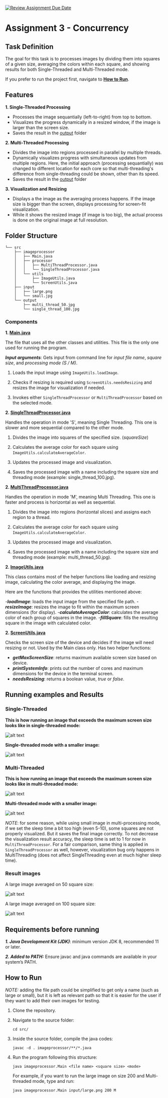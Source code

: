 [![Review Assignment Due Date](https://classroom.github.com/assets/deadline-readme-button-22041afd0340ce965d47ae6ef1cefeee28c7c493a6346c4f15d667ab976d596c.svg)](https://classroom.github.com/a/YybNWfh8)

# Assignment 3 - Concurrency

## Task Definition

The goal for this task is to processes images by dividing them into squares of a given size, averaging the colors within each square, and showing results for both Single-Threaded and Multi-Threaded mode. 

If you prefer to run the project first, navigate to **[How to Run](#how-to-run)**.

## Features

**1. Single-Threaded Processing**

 - Processes the image sequantially (left-to-right) from top to bottom.
 - Visualizes the progress dynamically in a resized window, if the image is larger than the screen size.
 - Saves the result in the [output](src/output/) folder

**2. Multi-Threaded Processing**

 - Divides the image into regions processed in parallel by multiple threads. 
 - Dynamically visualizes progress with simultaneous updates from multiple regions. Here, the initial approach (processing sequantially) was changed to different location for each core so that multi-threading's difference from single-threading could be shown, other than its speed.
 - Saves the result in the [output](src/output/) folder

**3. Visualization and Resizing**

 - Displays a the image as the averaging process happens. If the image size is bigger than the screen, displays processing for screen-fit visualization.
 - While it shows the resized image (if image is too big), the actual process is done on the original image at full resolution.


## Folder Structure
```
└── src
    ├── imageprocessor
    │   ├── Main.java
    │   ├── processor
    │   │   ├── MultiThreadProcessor.java
    │   │   └── SingleThreadProcessor.java
    │   └── utils
    │       ├── ImageUtils.java
    │       └── ScreenUtils.java
    ├── input
    │   ├── large.png
    │   └── small.jpg
    └── output
        ├── multi_thread_50.jpg
        └── single_thread_100.jpg
```

### Components 

**1. [Main.java](src/imageprocessor/Main.java)** 

The file that uses all the other classes and utilities. This file is the only one used for running the program.

***Input arguments***: Gets input from command line for *input file name*, *square size*, and *processing mode (S / M)*.

1. Loads the input image using ```ImageUtils.loadImage```. 

2. Checks if resizing is required using ```ScreenUtils.needsResizing``` and resizes the image for visualization if needed. 

3. Invokes either ```SingleThreadProcessor``` or ```MultiThreadProcessor``` based on the selected mode.

**2. [SingleThreadProcessor.java](src/imageprocessor/processor/SingleThreadProcessor.java)** 

Handles the operation in mode 'S', meaning Single Threading. This one is slower and more sequential compared to the other mode.

1. Divides the image into squares of the specified size. (*squareSize*)

2. Calculates the average color for each square using ```ImageUtils.calculateAverageColor```.

3. Updates the processed image and visualization.

4. Saves the processed image with a name including the square size and threading mode (example: single_thread_100.jpg).

**2. [MultiThreadProcessor.java](src/imageprocessor/processor/MultiThreadProcessor.java)** 

Handles the operation in mode 'M', meaning Multi Threading. This one is faster and process is horizontal as well as sequential.

1. Divides the image into regions (horizontal slices) and assigns each region to a thread.

2. Calculates the average color for each square using ```ImageUtils.calculateAverageColor```.

3. Updates the processed image and visualization.

4. Saves the processed image with a name including the square size and threading mode (example: multi_thread_50.jpg).

**2. [ImageUtils.java](src/imageprocessor/utils/ImageUtils.java)** 

This class contains most of the helper functions like loading and resizing image, calculating the color average, and displaying the image.

Here are the functions that provides the utilities mentioned above:

 -***loadImage***: loads the input image from the specified file path.
 -***resizeImage***: resizes the image to fit within the maximum screen dimensions (for display).
 -***calculateAverageColor***: calculates the average color of each group of squares in the image.
 -***fillSquare***: fills the resulting square in the image with calculated color.

**2. [ScreenUtils.java](src/imageprocessor/utils/ScreenUtils.java)** 

Checks the screen size of the device and decides if the image will need resizing or not. Used by the Main class only. Has two helper functions:

 - ***getMaxScreenSize***: returns maximum available screen size based on device.
 - ***printSystemInfo***: prints out the number of cores and maximum dimensions for the device in the terminal screen.
 - ***needsResizing***: returns a boolean value, *true* or *false*.

## Running examples and Results 

### Single-Threaded

**This is how running an image that exceeds the maximum screen size looks like in single-threaded mode:**

![alt text](screenshots/large_single.png)

**Single-threaded mode with a smaller image:**

![alt text](screenshots/small_single.png)

### Multi-Threaded

**This is how running an image that exceeds the maximum screen size looks like in multi-threaded mode:** 

![alt text](screenshots/large_multi.png)

**Multi-threaded mode with a smaller image:**

![alt text](screenshots/small_multi.png)

*NOTE*: for some reason, while using small image in multi-processing mode, if we set the sleep time a bit too high (even 5-10), some squares are not properly visualized. But it saves the final image correctly. To not decrease the visualization result accuracy, the sleep time is set to 1 for now in ```MultiThreadProcessor```. For a fair comparison, same thing is applied in ```SingleThreadProcessor``` as well, however, visualization bug only happens in MultiThreading (does not affect SingleThreading even at much higher sleep time).


### Result images

A large image averaged on 50 square size:

![alt text](src/output/single_thread_50.jpg)

A large image averaged on 100 square size:

![alt text](src/output/single_thread_100.jpg)


## Requirements before running

***1. Java Development Kit (JDK)***: minimum version JDK 8, recommended 11 or later.

***2. Added to PATH:*** Ensure javac and java commands are available in your system’s PATH.

## How to Run

*NOTE:* adding the file path could be simplified to get only a name (such as large or small), but it is left as relevant path so that it is easier for the user if they want to add their own images for testing.

1. Clone the repository.

2. Navigate to the source folder:

    ```cd src/```

3. Inside the source folder, compile the java codes:

    ```javac -d . imageprocessor/**/*.java```

4. Run the program following this structure:

    ```java imageprocessor.Main <file name> <square size> <mode>```

    For example, if you want to run the large image on size 200 and Multi-threaded mode, type and run:

    ```java imageprocessor.Main input/large.png 200 M```
